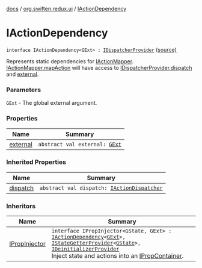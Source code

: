 [docs](../../index.md) / [org.swiften.redux.ui](../index.md) / [IActionDependency](./index.md)

# IActionDependency

`interface IActionDependency<GExt> : `[`IDispatcherProvider`](../../org.swiften.redux.core/-i-dispatcher-provider/index.md) [(source)](https://github.com/protoman92/KotlinRedux/tree/master/common/common-ui/src/main/kotlin/org/swiften/redux/ui/Injector.kt#L58)

Represents static dependencies for [IActionMapper](../-i-action-mapper/index.md). [IActionMapper.mapAction](../-i-action-mapper/map-action.md) will have access
to [IDispatcherProvider.dispatch](../../org.swiften.redux.core/-i-dispatcher-provider/dispatch.md) and [external](external.md).

### Parameters

`GExt` - The global external argument.

### Properties

| Name | Summary |
|---|---|
| [external](external.md) | `abstract val external: `[`GExt`](index.md#GExt) |

### Inherited Properties

| Name | Summary |
|---|---|
| [dispatch](../../org.swiften.redux.core/-i-dispatcher-provider/dispatch.md) | `abstract val dispatch: `[`IActionDispatcher`](../../org.swiften.redux.core/-i-action-dispatcher.md) |

### Inheritors

| Name | Summary |
|---|---|
| [IPropInjector](../-i-prop-injector/index.md) | `interface IPropInjector<GState, GExt> : `[`IActionDependency`](./index.md)`<`[`GExt`](../-i-prop-injector/index.md#GExt)`>, `[`IStateGetterProvider`](../../org.swiften.redux.core/-i-state-getter-provider/index.md)`<`[`GState`](../-i-prop-injector/index.md#GState)`>, `[`IDeinitializerProvider`](../../org.swiften.redux.core/-i-deinitializer-provider/index.md)<br>Inject state and actions into an [IPropContainer](../-i-prop-container/index.md). |
